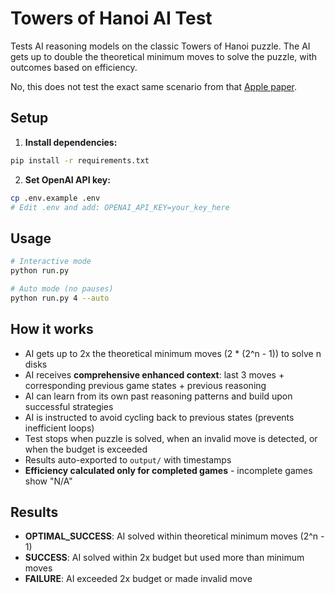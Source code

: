 # Towers of Hanoi AI Test

Tests AI reasoning models on the classic Towers of Hanoi puzzle. The AI gets up to double the theoretical minimum moves to solve the puzzle, with outcomes based on efficiency.

No, this does not test the exact same scenario from that [Apple paper](https://ml-site.cdn-apple.com/papers/the-illusion-of-thinking.pdf).

## Setup

1. **Install dependencies:**
```bash
pip install -r requirements.txt
```

2. **Set OpenAI API key:**
```bash
cp .env.example .env
# Edit .env and add: OPENAI_API_KEY=your_key_here
```

## Usage

```bash
# Interactive mode
python run.py

# Auto mode (no pauses)
python run.py 4 --auto

```

## How it works

- AI gets up to 2x the theoretical minimum moves (2 * (2^n - 1)) to solve n disks
- AI receives **comprehensive enhanced context**: last 3 moves + corresponding previous game states + previous reasoning
- AI can learn from its own past reasoning patterns and build upon successful strategies
- AI is instructed to avoid cycling back to previous states (prevents inefficient loops)
- Test stops when puzzle is solved, when an invalid move is detected, or when the budget is exceeded
- Results auto-exported to `output/` with timestamps
- **Efficiency calculated only for completed games** - incomplete games show "N/A"

## Results

- **OPTIMAL_SUCCESS**: AI solved within theoretical minimum moves (2^n - 1)
- **SUCCESS**: AI solved within 2x budget but used more than minimum moves
- **FAILURE**: AI exceeded 2x budget or made invalid move